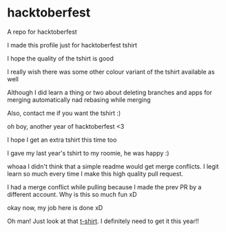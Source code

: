 # hacktoberfest
A repo for hacktoberfest

I made this profile just for hacktoberfest tshirt

I hope the quality of the tshirt is good

I really wish there was some other colour variant of the tshirt available as well

Although I did learn a thing or two about deleting branches and apps for merging automatically nad rebasing while merging

Also, contact me if you want the tshirt :)

oh boy, another year of hacktoberfest <3

I hope I get an extra tshirt this time too

I gave my last year's tshirt to my roomie, he was happy :)


whoaa I didn't think that a simple readme would get merge conflicts. I legit learn so much every time I make this high quality pull request.

I had a merge conflict while pulling because I made the prev PR by a different account. Why is this so much fun xD

okay now, my job here is done xD

Oh man! Just look at that [t-shirt](https://hacktoberfest.digitalocean.com). I definitely need to get it this year!!

